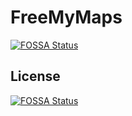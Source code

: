 # FreeMyMaps
[![FOSSA Status](https://app.fossa.io/api/projects/git%2Bgithub.com%2Fdhull33%2FFreeMyMaps.svg?type=shield)](https://app.fossa.io/projects/git%2Bgithub.com%2Fdhull33%2FFreeMyMaps?ref=badge_shield)



## License
[![FOSSA Status](https://app.fossa.io/api/projects/git%2Bgithub.com%2Fdhull33%2FFreeMyMaps.svg?type=large)](https://app.fossa.io/projects/git%2Bgithub.com%2Fdhull33%2FFreeMyMaps?ref=badge_large)